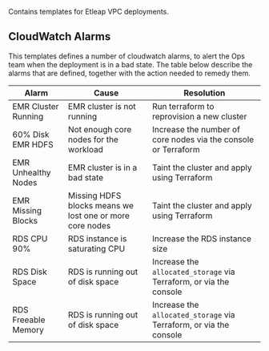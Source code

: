Contains templates for Etleap VPC deployments.

## CloudWatch Alarms

This templates defines a number of cloudwatch alarms, to alert the Ops team when the deployment is in a bad state.
The table below describe the alarms that are defined, together with the action needed to remedy them.

| Alarm | Cause | Resolution |
|---|---|---|
| EMR Cluster Running | EMR cluster is not running | Run terraform to reprovision a new cluster |
| 60% Disk EMR HDFS | Not enough core nodes for the workload | Increase the number of core nodes via the console or Terraform |
| EMR Unhealthy Nodes | EMR cluster is in a bad state | Taint the cluster and apply using Terraform |
| EMR Missing Blocks | Missing HDFS blocks means we lost one or more core nodes | Taint the cluster and apply using Terraform |
| RDS CPU 90% | RDS instance is saturating CPU | Increase the RDS instance size |
| RDS Disk Space | RDS is running out of disk space | Increase the `allocated_storage` via Terraform, or via the console |
| RDS Freeable Memory | RDS is running out of disk space | Increase the `allocated_storage` via Terraform, or via the console |